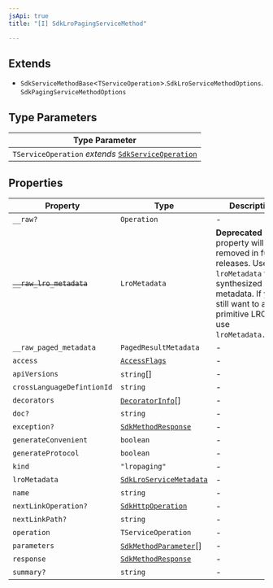 ```yaml
---
jsApi: true
title: "[I] SdkLroPagingServiceMethod"

---
```

## Extends

- `SdkServiceMethodBase`<`TServiceOperation`\>.`SdkLroServiceMethodOptions`.`SdkPagingServiceMethodOptions`

## Type Parameters

| Type Parameter |
| ------ |
| `TServiceOperation` *extends* [`SdkServiceOperation`](../type-aliases/SdkServiceOperation.md) |

## Properties

| Property | Type | Description | Inherited from |
| ------ | ------ | ------ | ------ |
| `__raw?` | `Operation` | - | `SdkServiceMethodBase.__raw` |
| ~~`__raw_lro_metadata`~~ | `LroMetadata` | **Deprecated** This property will be removed in future releases. Use `lroMetadata` for synthesized LRO metadata. If you still want to access primitive LRO info, use `lroMetadata.__raw`. | `SdkLroServiceMethodOptions.__raw_lro_metadata` |
| `__raw_paged_metadata` | `PagedResultMetadata` | - | `SdkPagingServiceMethodOptions.__raw_paged_metadata` |
| `access` | [`AccessFlags`](../type-aliases/AccessFlags.md) | - | `SdkServiceMethodBase.access` |
| `apiVersions` | `string`[] | - | `SdkServiceMethodBase.apiVersions` |
| `crossLanguageDefintionId` | `string` | - | `SdkServiceMethodBase.crossLanguageDefintionId` |
| `decorators` | [`DecoratorInfo`](DecoratorInfo.md)[] | - | `SdkServiceMethodBase.decorators` |
| `doc?` | `string` | - | `SdkServiceMethodBase.doc` |
| `exception?` | [`SdkMethodResponse`](SdkMethodResponse.md) | - | `SdkServiceMethodBase.exception` |
| `generateConvenient` | `boolean` | - | `SdkServiceMethodBase.generateConvenient` |
| `generateProtocol` | `boolean` | - | `SdkServiceMethodBase.generateProtocol` |
| `kind` | `"lropaging"` | - | - |
| `lroMetadata` | [`SdkLroServiceMetadata`](SdkLroServiceMetadata.md) | - | `SdkLroServiceMethodOptions.lroMetadata` |
| `name` | `string` | - | `SdkServiceMethodBase.name` |
| `nextLinkOperation?` | [`SdkHttpOperation`](SdkHttpOperation.md) | - | `SdkPagingServiceMethodOptions.nextLinkOperation` |
| `nextLinkPath?` | `string` | - | `SdkPagingServiceMethodOptions.nextLinkPath` |
| `operation` | `TServiceOperation` | - | `SdkServiceMethodBase.operation` |
| `parameters` | [`SdkMethodParameter`](SdkMethodParameter.md)[] | - | `SdkServiceMethodBase.parameters` |
| `response` | [`SdkMethodResponse`](SdkMethodResponse.md) | - | `SdkServiceMethodBase.response` |
| `summary?` | `string` | - | `SdkServiceMethodBase.summary` |
